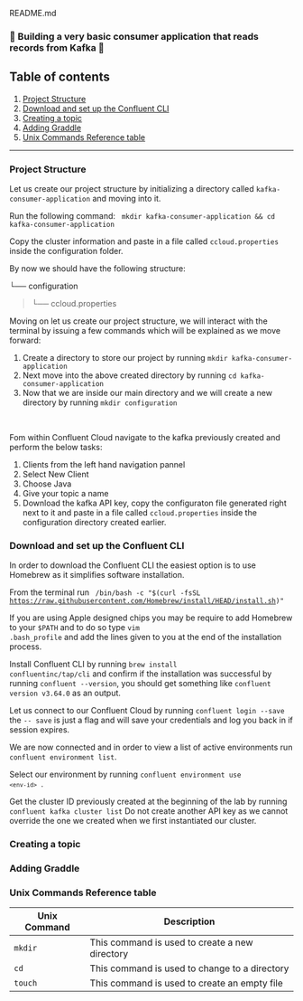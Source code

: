 README.md

### :rotating_light: Building a very basic consumer application that reads records from Kafka :rotating_light:

## Table of contents
1. [Project Structure](#project-structure)
2. [Download and set up the Confluent CLI](#download-and-set-up-the-confluent-cli) 
3. [Creating a topic](#creating-a-topic) 
4. [Adding Graddle](#adding-graddle) 
5. [Unix Commands Reference table](#unix-commands-reference-table)

---

### Project Structure
<p> Let us create our project structure by initializing a directory called <code>kafka-consumer-application</code> and moving into it.<br> <p></p> Run the following command: <code> mkdir kafka-consumer-application && cd kafka-consumer-application </code> </p>

<p>Copy the cluster information and paste in a file called <code>ccloud.properties</code> inside the configuration folder.</p>

<p>
By now we should have the following structure:

└── configuration <br>
>    └── ccloud.properties
</p>
<p>Moving on let us create our project structure, we will interact with the terminal by issuing a few commands which will be explained as we move forward:
<ol>
  <li>Create a directory to store our project by running <code>mkdir kafka-consumer-application</code></li>
  <li>Next move into the above created directory by running <code>cd kafka-consumer-application</code></li>
  <li>Now that we are inside our main directory and we will create a new directory by running <code>mkdir configuration</code></li>
</ol>  
</p> <br>

<p>
Fom within Confluent Cloud navigate to the kafka previously created and perform the below tasks:
<ol>
  <li>Clients from the left hand navigation pannel</li>
  <li>Select New Client</li>
  <li>Choose Java</li>
  <li>Give your topic a name</li>
  <li>Download the kafka API key, copy the configuraton file generated right next to it and paste in a file called <code>ccloud.properties</code> inside the configuration directory created earlier.</li>
</ol>  
</p>

### Download and set up the Confluent CLI
<p>
In order to download the Confluent CLI the easiest option is to use Homebrew as it simplifies software installation.

From the terminal run <code> /bin/bash -c "$(curl -fsSL https://raw.githubusercontent.com/Homebrew/install/HEAD/install.sh)" </code>

If you are using Apple designed chips you may be require to add Homebrew to your <code>$PATH</code> and to do so type <code>vim .bash_profile</code> and add the lines given to you at the end of the installation process.

Install Confluent CLI by running <code>brew install confluentinc/tap/cli</code> and confirm if the installation was successful by running <code>confluent --version</code>, you should get something like <code>confluent version v3.64.0</code> as an output.
</p>

<p>
Let us connect to our Confluent Cloud by running <code>confluent login --save</code> the <code>-- save</code> is just a flag and will save your credentials and log you back in if session expires.

We are now connected and in order to view a list of active environments run <code>confluent environment list</code>.

Select our environment by running <code>confluent environment use `<env-id>` </code>.

Get the cluster ID previously created at the beginning of the lab by running <code>confluent kafka cluster list</code>
Do not create another API key as we cannot override the one we created when we first instantiated our cluster.
</p>

### Creating a topic



### Adding Graddle






### Unix Commands Reference table

| Unix Command| Description |
| ----------- | ----------- |
| <code>mkdir</code>       | This command is used to create a new directory|
| <code>cd</code>   | This command is used to change to a directory        |
| <code>touch</code>   | This command is used to create an empty file        |


